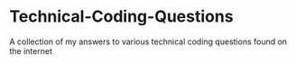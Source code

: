 # Technical-Coding-Questions
A collection of my answers to various technical coding questions found on the internet
